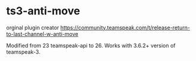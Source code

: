 # ts3-anti-move

orginal plugin creator https://community.teamspeak.com/t/release-return-to-last-channel-w-anti-move

Modified from 23 teamspeak-api to 26.
Works with 3.6.2+ version of teamspeak-3.
